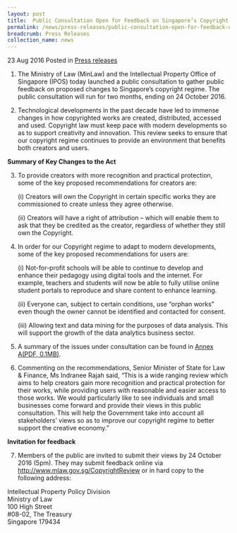 ```yaml
---
layout: post
title:  Public Consultation Open for Feedback on Singapore’s Copyright Regime
permalink: /news/press-releases/public-consultation-open-for-feedback-on-singapores-copyright-re
breadcrumb: Press Releases
collection_name: news
---
```


23 Aug 2016 Posted in [Press releases](/news/press-releases)


1.    The Ministry of Law (MinLaw) and the Intellectual Property Office of Singapore (IPOS) today launched a public consultation to gather public feedback on proposed changes to Singapore’s copyright regime. The public consultation will run for two months, ending on 24 October 2016.


2.    Technological developments in the past decade have led to immense changes in how copyrighted works are created, distributed, accessed and used.  Copyright law must keep pace with modern developments so as to support creativity and innovation. This review seeks to ensure that our copyright regime continues to provide an environment that benefits both creators and users. 


**Summary of Key Changes to the Act**



3.    To provide creators with more recognition and practical protection, some of the key proposed recommendations for creators are:

  

        (i)    Creators will own the Copyright in certain specific works they are commissioned to create unless they agree otherwise.


        (ii)    Creators will have a right of attribution – which will enable them to ask that they be credited as the creator, regardless of whether they still own the Copyright.


4.    In order for our Copyright regime to adapt to modern developments, some of the key proposed recommendations for users are:


        (i)    Not-for-profit schools will be able to continue to develop and enhance their pedagogy using digital tools and the internet. For example, teachers and students will now be able to fully utilise online student portals to reproduce and share content to enhance learning.

 

        (ii)    Everyone can, subject to certain conditions, use “orphan works” even though the owner cannot be identified and contacted for consent.

 

        (iii)    Allowing text and data mining for the purposes of data analysis. This will support the growth of the data analytics business sector.

 

5.    A summary of the issues under consultation can be found in [Annex A(PDF, 0.1MB)](/files/news/press-releases/2016/08/CpyRgtAnnex.pdf).

 

6.    Commenting on the recommendations, Senior Minister of State for Law & Finance, Ms Indranee Rajah said, “This is a wide ranging review which aims to help creators gain more recognition and practical protection for their works, while providing users with reasonable and easier access to those works. We would particularly like to see individuals and small businesses come forward and provide their views in this public consultation. This will help the Government take into account all stakeholders’ views so as to improve our copyright regime to better support the creative economy.”


**Invitation for feedback**

 

7.    Members of the public are invited to submit their views by 24 October 2016 (5pm). They may submit feedback online via http://www.mlaw.gov.sg/CopyrightReview or in hard copy to the following address:


Intellectual Property Policy Division  
Ministry of Law  
100 High Street  
#08-02, The Treasury  
Singapore 179434

